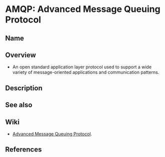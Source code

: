 # AMQP: Advanced Message Queuing Protocol

## Name

## Overview
- An open standard application layer protocol used to support a wide variety of message-oriented applications and communication patterns.

## Description


## See also

## Wiki
- [Advanced Message Queuing Protocol](https://en.wikipedia.org/wiki/Advanced_Message_Queuing_Protocol).

## References
